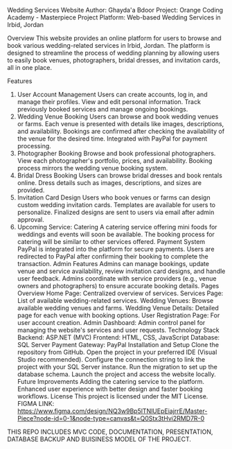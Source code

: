 Wedding Services Website
Author: Ghayda'a Bdoor
Project: Orange Coding Academy - Masterpiece Project
Platform: Web-based Wedding Services in Irbid, Jordan

Overview
This website provides an online platform for users to browse and book various wedding-related services in Irbid, Jordan. The platform is designed to streamline the process of wedding planning by allowing users to easily book venues, photographers, bridal dresses, and invitation cards, all in one place.

Features
1. User Account Management
Users can create accounts, log in, and manage their profiles.
View and edit personal information.
Track previously booked services and manage ongoing bookings.
2. Wedding Venue Booking
Users can browse and book wedding venues or farms.
Each venue is presented with details like images, descriptions, and availability.
Bookings are confirmed after checking the availability of the venue for the desired time.
Integrated with PayPal for payment processing.
3. Photographer Booking
Browse and book professional photographers.
View each photographer's portfolio, prices, and availability.
Booking process mirrors the wedding venue booking system.
4. Bridal Dress Booking
Users can browse bridal dresses and book rentals online.
Dress details such as images, descriptions, and sizes are provided.
5. Invitation Card Design
Users who book venues or farms can design custom wedding invitation cards.
Templates are available for users to personalize.
Finalized designs are sent to users via email after admin approval.
6. Upcoming Service: Catering
A catering service offering mini foods for weddings and events will soon be available.
The booking process for catering will be similar to other services offered.
Payment System
PayPal is integrated into the platform for secure payments.
Users are redirected to PayPal after confirming their booking to complete the transaction.
Admin Features
Admins can manage bookings, update venue and service availability, review invitation card designs, and handle user feedback.
Admins coordinate with service providers (e.g., venue owners and photographers) to ensure accurate booking details.
Pages Overview
Home Page: Centralized overview of services.
Services Page: List of available wedding-related services.
Wedding Venues: Browse available wedding venues and farms.
Wedding Venue Details: Detailed page for each venue with booking options.
User Registration Page: For user account creation.
Admin Dashboard: Admin control panel for managing the website's services and user requests.
Technology Stack
Backend: ASP.NET (MVC)
Frontend: HTML, CSS, JavaScript
Database: SQL Server
Payment Gateway: PayPal
Installation and Setup
Clone the repository from GitHub.
Open the project in your preferred IDE (Visual Studio recommended).
Configure the connection string to link the project with your SQL Server instance.
Run the migration to set up the database schema.
Launch the project and access the website locally.
Future Improvements
Adding the catering service to the platform.
Enhanced user experience with better design and faster booking workflows.
License
This project is licensed under the MIT License.
FIGMA LINK: https://www.figma.com/design/NQ3w9Bp5lTNlUEpEiajrrE/Master-Piece?node-id=0-1&node-type=canvas&t=Q0Stx3tHvi2RMD7R-0

THIS REPO INCLUDES MVC CODE, DOCUMENTATION, PRESENTATION, DATABASE BACKUP AND BUISINESS MODEL OF THE PROJECT. 

